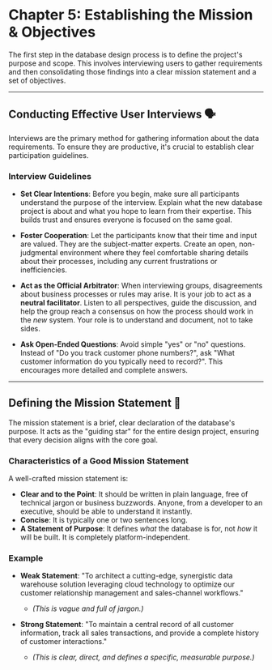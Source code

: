 # Chapter 5: Establishing the Mission & Objectives

The first step in the database design process is to define the project's purpose and scope. This involves interviewing users to gather requirements and then consolidating those findings into a clear mission statement and a set of objectives.

***

## Conducting Effective User Interviews 🗣️

Interviews are the primary method for gathering information about the data requirements. To ensure they are productive, it's crucial to establish clear participation guidelines.

### Interview Guidelines

* **Set Clear Intentions**: Before you begin, make sure all participants understand the purpose of the interview. Explain what the new database project is about and what you hope to learn from their expertise. This builds trust and ensures everyone is focused on the same goal.

* **Foster Cooperation**: Let the participants know that their time and input are valued. They are the subject-matter experts. Create an open, non-judgmental environment where they feel comfortable sharing details about their processes, including any current frustrations or inefficiencies.

* **Act as the Official Arbitrator**: When interviewing groups, disagreements about business processes or rules may arise. It is your job to act as a **neutral facilitator**. Listen to all perspectives, guide the discussion, and help the group reach a consensus on how the process should work in the *new* system. Your role is to understand and document, not to take sides.

* **Ask Open-Ended Questions**: Avoid simple "yes" or "no" questions. Instead of "Do you track customer phone numbers?", ask "What customer information do you typically need to record?". This encourages more detailed and complete answers.

***

## Defining the Mission Statement 🎯

The mission statement is a brief, clear declaration of the database's purpose. It acts as the "guiding star" for the entire design project, ensuring that every decision aligns with the core goal.

### Characteristics of a Good Mission Statement

A well-crafted mission statement is:

* **Clear and to the Point**: It should be written in plain language, free of technical jargon or business buzzwords. Anyone, from a developer to an executive, should be able to understand it instantly.
* **Concise**: It is typically one or two sentences long.
* **A Statement of Purpose**: It defines *what* the database is for, not *how* it will be built. It is completely platform-independent.

### Example

* **Weak Statement**: "To architect a cutting-edge, synergistic data warehouse solution leveraging cloud technology to optimize our customer relationship management and sales-channel workflows."
    * *(This is vague and full of jargon.)*

* **Strong Statement**: "To maintain a central record of all customer information, track all sales transactions, and provide a complete history of customer interactions."
    * *(This is clear, direct, and defines a specific, measurable purpose.)*
